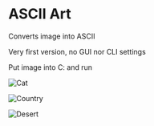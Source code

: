 # ASCII Art

Converts image into ASCII

Very first version, no GUI nor CLI settings 

Put image into C: and run

![Cat](https://github.com/jstrolen/ASCII-Art/pics/cat.png)

![Country](https://github.com/jstrolen/ASCII-Art/pics/country.png)

![Desert](https://github.com/jstrolen/ASCII-Art/pics/desert.png)